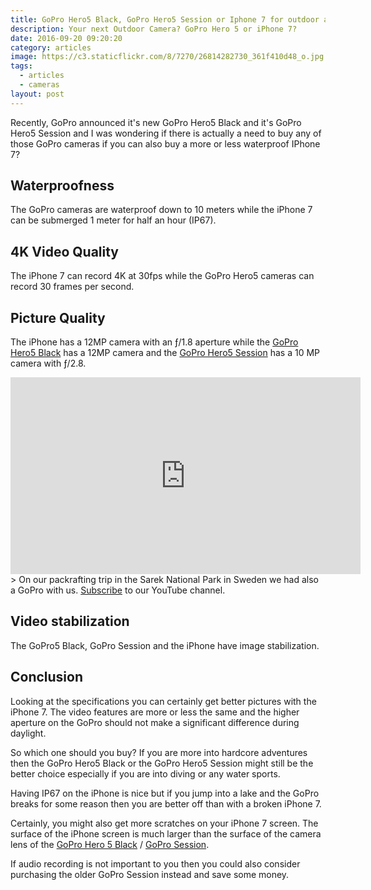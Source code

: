 ```yaml
---
title: GoPro Hero5 Black, GoPro Hero5 Session or Iphone 7 for outdoor action videos? Which one is better?
description: Your next Outdoor Camera? GoPro Hero 5 or iPhone 7?
date: 2016-09-20 09:20:20
category: articles
image: https://c3.staticflickr.com/8/7270/26814282730_361f410d48_o.jpg
tags:
  - articles
  - cameras
layout: post
---
```


Recently, GoPro announced it's new GoPro Hero5 Black and it's GoPro Hero5 Session and I was wondering if there is actually a need to buy any of those GoPro cameras if you can also buy a more or less waterproof IPhone 7?

<amp-img src="https://c3.staticflickr.com/8/7270/26814282730_361f410d48_o.jpg" layout="responsive" width="1200" height="797" alt="GoPro Hero 5 Black Session iPhone7"></amp-img>



<!--more-->

## Waterproofness
The GoPro cameras are waterproof down to 10 meters while the iPhone 7 can be submerged 1 meter for half an hour (IP67).

## 4K Video Quality
The iPhone 7 can record 4K at 30fps while the GoPro Hero5 cameras can record 30 frames per second.

## Picture Quality
The iPhone has a 12MP camera with an ƒ/1.8 aperture while the <a href="http://www.hikeventures.com/deals/#gopro+hero5" rel="nofollow" target="_blank">GoPro Hero5 Black</a> has a 12MP camera and the <a href="http://www.hikeventures.com/deals/#gopro+hero5+session" rel="nofollow" target="_blank">GoPro Hero5 Session</a> has a 10 MP camera with ƒ/2.8.

<iframe width="560" height="315" src="https://www.youtube.com/embed/7c0tlmtpsps" frameborder="0" allowfullscreen></iframe>
> On our packrafting trip in the Sarek National Park in Sweden we had also a GoPro with us. <a href="https://www.youtube.com/channel/UCnO9Q_m9EaOCrHmmQIBVBNw?sub_confirmation=1" rel="nofollow">Subscribe</a> to our YouTube channel.


## Video stabilization
The GoPro5 Black, GoPro Session and the iPhone have image stabilization.

## Conclusion
Looking at the specifications you can certainly get better pictures with the iPhone 7. The video features are more or less the same and the higher aperture on the GoPro should not make a significant difference during daylight.

So which one should you buy? If you are more into hardcore adventures then the GoPro Hero5 Black or the GoPro Hero5 Session might still be the better choice especially if you are into diving or any water sports.

Having IP67 on the iPhone is nice but if you jump into a lake and the GoPro breaks for some reason then you are better off than with a broken iPhone 7.

Certainly, you might also get more scratches on your iPhone 7 screen. The surface of the iPhone screen is much larger than the surface of the camera lens of the <a href="http://amzn.to/2ekq5Zy" rel="nofollow" target="_blank">GoPro Hero 5 Black</a> / <a href="http://amzn.to/2el7Buj" rel="nofollow" target="_blank">GoPro Session</a>.

If audio recording is not important to you then you could also consider purchasing the older GoPro Session instead and save some money.
